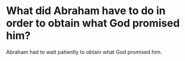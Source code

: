 # What did Abraham have to do in order to obtain what God promised him?

Abraham had to wait patiently to obtain what God promised him.
